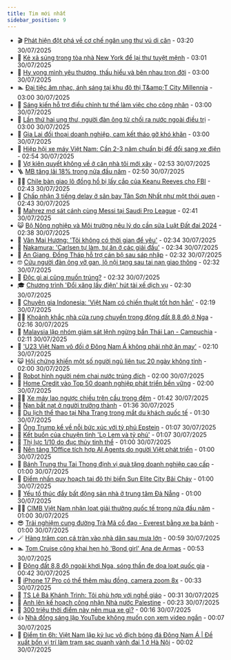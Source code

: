 ```yaml
---
title: Tim mới nhất
sidebar_position: 9
---
```


<!-- vnexpress-tin-moi-nhat:START -->
- 🎬 [Phát hiện đột phá về cơ chế ngăn ung thư vú di căn](https://vnexpress.net/phat-hien-dot-pha-ve-co-che-ngan-ung-thu-vu-di-can-4920462.html) - 03:20 30/07/2025
- 🐎 [Kẻ xả súng trong tòa nhà New York để lại thư tuyệt mệnh](https://vnexpress.net/ke-xa-sung-trong-toa-nha-new-york-de-lai-thu-tuyet-menh-4920533.html) - 03:01 30/07/2025
- 🦍 [Hy vọng mình yêu thương, thấu hiểu và bên nhau trọn đời](https://vnexpress.net/hy-vong-minh-yeu-thuong-thau-hieu-va-ben-nhau-tron-doi-4920562.html) - 03:00 30/07/2025
- 🏊 [Đại tiệc âm nhạc, ánh sáng tại khu đô thị T&amp;amp;T City Millennia](https://vnexpress.net/dai-tiec-am-nhac-anh-sang-tai-khu-do-thi-t-t-city-millennia-4920278.html) - 03:00 30/07/2025
- 🎊 [Sáng kiến hỗ trợ điều chỉnh tư thế làm việc cho công nhân](https://vnexpress.net/sang-kien-ho-tro-dieu-chinh-tu-the-lam-viec-cho-cong-nhan-4920578.html) - 03:00 30/07/2025
- 🎃 [Lần thứ hai ung thư, người đàn ông từ chối ra nước ngoài điều trị](https://vnexpress.net/lan-thu-hai-ung-thu-nguoi-dan-ong-tu-choi-ra-nuoc-ngoai-dieu-tri-4920570.html) - 03:00 30/07/2025
- 🧰 [Gia Lai đối thoại doanh nghiệp, cam kết tháo gỡ khó khăn](https://vnexpress.net/gia-lai-doi-thoai-doanh-nghiep-cam-ket-thao-go-kho-khan-4920561.html) - 03:00 30/07/2025
- 🔭 [Hiệp hội xe máy Việt Nam: Cần 2-3 năm chuẩn bị để đổi sang xe điện](https://vnexpress.net/hiep-hoi-xe-may-viet-nam-can-2-3-nam-chuan-bi-de-doi-sang-xe-dien-4920134.html) - 02:54 30/07/2025
- 🫶 [Vợ kiên quyết không về ở căn nhà tôi mới xây](https://vnexpress.net/ly-hon-xay-nha-hoi-han-vi-khong-quan-tam-vo-vo-kien-quyet-khong-ve-o-can-nha-toi-moi-xay-4919899.html) - 02:53 30/07/2025
- 🪜 [MB tăng lãi 18% trong nửa đầu năm](https://vnexpress.net/mb-tang-lai-18-trong-nua-dau-nam-4920430.html) - 02:50 30/07/2025
- 👨‍🏫 [Chile bàn giao lô đồng hồ bị lấy cắp của Keanu Reeves cho FBI](https://vnexpress.net/chile-ban-giao-lo-dong-ho-bi-lay-cap-cua-keanu-reeves-cho-fbi-4920513.html) - 02:43 30/07/2025
- 🎊 [Chấp nhận 3 tiếng delay ở sân bay Tân Sơn Nhất như một thói quen](https://vnexpress.net/san-bay-long-thanh-san-bay-tan-son-nhat-va-noi-bai-san-bay-tan-son-nhat-te-nhat-the-gioi-chap-nhan-3-tieng-delay-o-san-bay-tan-son-nhat-nhu-mot-thoi-quen-4920553.html) - 02:43 30/07/2025
- 🎊 [Mahrez mơ sát cánh cùng Messi tại Saudi Pro League](https://vnexpress.net/mahrez-mo-sat-canh-cung-messi-tai-saudi-pro-league-4920531.html) - 02:41 30/07/2025
- 😺 [Bộ Nông nghiệp và Môi trường nêu lý do cần sửa Luật Đất đai 2024](https://vnexpress.net/bo-nong-nghiep-va-moi-truong-neu-ly-do-can-sua-luat-dat-dai-2024-4920166.html) - 02:38 30/07/2025
- 🐘 [Văn Mai Hương: &#39;Tôi không có thời gian để yêu&#39;](https://vnexpress.net/van-mai-huong-toi-khong-co-thoi-gian-de-yeu-4920407.html) - 02:34 30/07/2025
- 🌁 [Nakamura: &#39;Carlsen tự làm, tự ăn ở các giải đấu&#39;](https://vnexpress.net/nakamura-carlsen-tu-lam-tu-an-o-cac-giai-dau-4920522.html) - 02:34 30/07/2025
- 🐲 [An Giang, Đồng Tháp hỗ trợ cán bộ sau sáp nhập](https://vnexpress.net/an-giang-dong-thap-ho-tro-can-bo-sau-sap-nhap-4920542.html) - 02:32 30/07/2025
- 🤓 [Cứu người đàn ông vỡ gan, lộ nội tạng sau tai nạn giao thông](https://vnexpress.net/cuu-nguoi-dan-ong-vo-gan-lo-noi-tang-sau-tai-nan-giao-thong-4920550.html) - 02:32 30/07/2025
- 💪 [Độc gì ai cũng muốn trúng?](https://vnexpress.net/doc-gi-ai-cung-muon-trung-4908239.html) - 02:32 30/07/2025
- 🎓 [Chương trình &#39;Đổi xăng lấy điện&#39; hút tài xế dịch vụ](https://vnexpress.net/chuong-trinh-doi-xang-lay-dien-hut-tai-xe-dich-vu-4920403.html) - 02:30 30/07/2025
- 🫣 [Chuyên gia Indonesia: &#39;Việt Nam có chiến thuật tốt hơn hẳn&#39;](https://vnexpress.net/chuyen-gia-indonesia-viet-nam-co-chien-thuat-tot-hon-han-4920544.html) - 02:19 30/07/2025
- 🧑‍💻 [Khoảnh khắc nhà cửa rung chuyển trong động đất 8,8 độ ở Nga](https://vnexpress.net/khoanh-khac-nha-cua-rung-chuyen-trong-dong-dat-8-8-do-o-nga-4920524.html) - 02:16 30/07/2025
- 🐲 [Malaysia lập nhóm giám sát lệnh ngừng bắn Thái Lan - Campuchia](https://vnexpress.net/malaysia-lap-nhom-giam-sat-lenh-ngung-ban-thai-lan-campuchia-4920497.html) - 02:11 30/07/2025
- 🌝 [&#39;U23 Việt Nam vô đối ở Đông Nam Á không phải nhờ ăn may&#39;](https://vnexpress.net/u23-viet-nam-u23-indonesia-u23-dong-nam-a-2025-u23-chung-ket-u23-viet-nam-vo-doi-o-dong-nam-a-khong-phai-nho-an-may-4920492.html) - 02:10 30/07/2025
- 😺 [Hội chứng khiến một số người ngủ liên tục 20 ngày không tỉnh](https://vnexpress.net/hoi-chung-khien-mot-so-nguoi-ngu-lien-tuc-20-ngay-khong-tinh-4920396.html) - 02:00 30/07/2025
- 🐎 [Robot hình người ném chai nước trúng đích](https://vnexpress.net/robot-hinh-nguoi-nem-chai-nuoc-trung-dich-4920363.html) - 02:00 30/07/2025
- 🎡 [Home Credit vào Top 50 doanh nghiệp phát triển bền vững](https://vnexpress.net/home-credit-vao-top-50-doanh-nghiep-phat-trien-ben-vung-4920391.html) - 02:00 30/07/2025
- 👨‍🏫 [Xe máy lao ngược chiều trên cầu trong đêm](https://vnexpress.net/xe-may-lao-nguoc-chieu-tren-cau-trong-dem-4920486.html) - 01:42 30/07/2025
- 🦆 [Nạn bắt nạt ở người trưởng thành](https://vnexpress.net/nan-bat-nat-o-nguoi-truong-thanh-4920499.html) - 01:36 30/07/2025
- 🚦 [Du lịch thể thao tại Nha Trang trong mắt du khách quốc tế](https://vnexpress.net/du-lich-the-thao-tai-nha-trang-trong-mat-du-khach-quoc-te-4919874.html) - 01:30 30/07/2025
- 💫 [Ông Trump kể về nỗi bức xúc với tỷ phú Epstein](https://vnexpress.net/ong-trump-ke-ve-noi-buc-xuc-voi-ty-phu-epstein-4920477.html) - 01:07 30/07/2025
- 🎉 [Kết buồn của chuyện tình &#39;Lọ Lem và tỷ phú&#39;](https://vnexpress.net/ket-buon-cua-chuyen-tinh-lo-lem-va-ty-phu-4920201.html) - 01:07 30/07/2025
- 🌋 [Thị lực 1/10 do đục thủy tinh thể](https://vnexpress.net/thi-luc-1-10-do-duc-thuy-tinh-the-4920475.html) - 01:00 30/07/2025
- 🤖 [Nền tảng 1Office tích hợp AI Agents do người Việt phát triển](https://vnexpress.net/nen-tang-1office-tich-hop-ai-agents-do-nguoi-viet-phat-trien-4920448.html) - 01:00 30/07/2025
- 🦏 [Bánh Trung thu Tai Thong định vị quà tặng doanh nghiệp cao cấp](https://vnexpress.net/banh-trung-thu-tai-thong-dinh-vi-qua-tang-doanh-nghiep-cao-cap-4920418.html) - 01:00 30/07/2025
- 🦩 [Điểm nhấn quy hoạch tại đô thị biển Sun Elite City Bãi Cháy](https://vnexpress.net/diem-nhan-quy-hoach-tai-do-thi-bien-sun-elite-city-bai-chay-4920360.html) - 01:00 30/07/2025
- 👺 [Yếu tố thúc đẩy bất động sản nhà ở trung tâm Đà Nẵng](https://vnexpress.net/yeu-to-thuc-day-bat-dong-san-nha-o-trung-tam-da-nang-4920285.html) - 01:00 30/07/2025
- 🧑‍🏫 [CIMB Việt Nam nhận loạt giải thưởng quốc tế trong nửa đầu năm](https://vnexpress.net/cimb-viet-nam-nhan-loat-giai-thuong-quoc-te-trong-nua-dau-nam-4919738.html) - 01:00 30/07/2025
- 😎 [Trải nghiệm cung đường Trà Mã cổ đạo - Everest bằng xe ba bánh](https://vnexpress.net/trai-nghiem-cung-duong-tra-ma-co-dao-everest-bang-xe-ba-banh-4919556.html) - 01:00 30/07/2025
- 🪄 [Hàng trăm con cá tràn vào nhà dân sau mưa lớn](https://vnexpress.net/the-gioi-do-day-chuyen-la-hang-tram-con-ca-tran-vao-nha-dan-sau-mua-lon-4920189.html) - 00:59 30/07/2025
- 🏊 [Tom Cruise công khai hẹn hò &#39;Bond girl&#39; Ana de Armas](https://vnexpress.net/tom-cruise-cong-khai-hen-ho-bond-girl-ana-de-armas-4920485.html) - 00:53 30/07/2025
- 💃 [Động đất 8,8 độ ngoài khơi Nga, sóng thần đe dọa loạt quốc gia](https://vnexpress.net/dong-dat-8-7-do-ngoai-khoi-nga-loat-nuoc-phat-canh-bao-song-than-4920490.html) - 00:42 30/07/2025
- 🦆 [iPhone 17 Pro có thể thêm màu đồng, camera zoom 8x](https://vnexpress.net/iphone-17-pro-co-the-them-mau-dong-camera-zoom-8x-4919972.html) - 00:33 30/07/2025
- 🎊 [TS Lê Bá Khánh Trình: Tôi phù hợp với nghề giáo](https://vnexpress.net/ts-le-ba-khanh-trinh-toi-phu-hop-voi-nghe-giao-4919999.html) - 00:31 30/07/2025
- 👺 [Anh lên kế hoạch công nhận Nhà nước Palestine](https://vnexpress.net/anh-len-ke-hoach-cong-nhan-nha-nuoc-palestine-4920479.html) - 00:23 30/07/2025
- 🎡 [300 triệu thời điểm này nên mua xe gì?](https://vnexpress.net/300-trieu-thoi-diem-nay-nen-mua-xe-gi-4920481.html) - 00:16 30/07/2025
- 👍 [Nhà đồng sáng lập YouTube không muốn con xem video ngắn](https://vnexpress.net/nha-dong-sang-lap-youtube-khong-muon-con-xem-video-ngan-4920412.html) - 00:07 30/07/2025
- 🐎 [Điểm tin 6h: Việt Nam lập kỷ lục vô địch bóng đá Đông Nam Á | Đề xuất bốn vị trí làm trạm sạc quanh vành đai 1 ở Hà Nội](https://vnexpress.net/diem-tin-6h-viet-nam-lap-ky-luc-vo-dich-bong-da-dong-nam-a-de-xuat-bon-vi-tri-lam-tram-sac-quanh-vanh-dai-1-o-ha-noi-4920483.html) - 00:02 30/07/2025<!-- vnexpress-tin-moi-nhat:END -->
